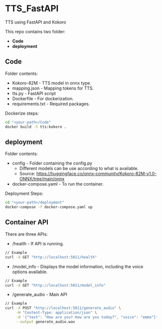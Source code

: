 # TTS_FastAPI
TTS using FastAPI and Kokoro

This repo contains two folder:  
- **Code**  
- **deployment**

## Code
Folder contents:
* Kokoro-82M - TTS model in onnx type.
* mapping.json - Mapping tokens for TTS.
* tts.py - FastAPI script
* Dockerfile - For dockerization.
* requirements.txt - Required packages.


Dockerize steps:
```bash
cd "<your-path>/Code"
docker build -t tts:kokoro .
```

## deployment
Folder contents:
* config - Folder containing the config.py  
    * Different models can be use according to what is available.
    * Source: https://huggingface.co/onnx-community/Kokoro-82M-v1.0-ONNX/tree/main/onnx
* docker-compose.yaml - To run the container.

Deployment Steps:
```bash
cd "<your-path>/deployment"
docker-compose -f docker-compose.yaml up
```

## Container API
There are three APIs:
* /health - If API is running.
```bash
// Example
curl -X GET "http://localhost:5011/health"
```

* /model_info - Displays the model information, including the voice options available.
```bash
// Example
curl -X GET "http://localhost:5011/model_info"
```

* /generate_audio - Main API
```bash
// Example
curl -X POST "http://localhost:5011/generate_audio" \
     -H "Content-Type: application/json" \
     -d '{"text": "How are you? How are you today?", "voice": "emma"}' \
     --output generate_audio.wav
```
